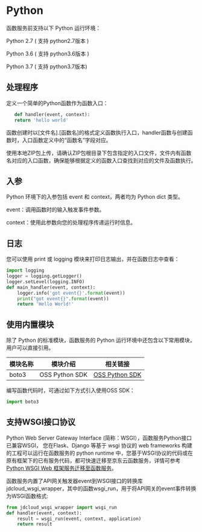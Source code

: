 # Python

函数服务前支持以下 Python 运行环境：

Python 2.7 ( 支持 python2.7版本 )

Python 3.6 ( 支持 python3.6版本 )

Python 3.7 ( 支持 python3.7版本)

## 处理程序

定义一个简单的Python函数作为函数入口：

```Python
   def handler(event, context):
   return 'hello world'
```

函数创建时以[文件名].[函数名]的格式定义函数执行入口，handler函数与创建函数时，入口函数定义中的“函数名”字段对应。

使用本地ZIP包上传，请确认ZIP包根目录下包含指定的入口文件，文件内有函数名对应的入口函数，确保能够根据定义的函数入口查找到对应的文件及函数执行。

   
## 入参
Python 环境下的入参包括 event 和 context，两者均为 Python dict 类型。

event：调用函数时的输入触发事件参数。

context：使用此参数向您的处理程序传递运行时信息。


## 日志

您可以使用 print 或 logging 模块来打印日志输出，并在函数日志中查看：

```Python
import logging
logger = logging.getLogger()
logger.setLevel(logging.INFO)
def main_handler(event, context):
    logger.info('got event{}'.format(event))
    print("got event{}".format(event))
    return 'Hello World!'
```


## 使用内置模块

除了 Python 的标准模块，函数服务的 Python 运行环境中还包含以下常用模块，用户可以直接引用。

| 模块名称|模块介绍 | 相关链接 |
| ------ | ------ | ----- |
| boto3 | OSS Python SDK | [ OSS Python SDK](https://docs.jdcloud.com/cn/object-storage-service/sdk-python) |  

编写函数代码时，可通过如下方式引入使用OSS SDK：
```Python
import boto3
```

## 支持WSGI接口协议
Python Web Server Gateway Interface (简称：WSGI），函数服务Python接口已兼容WSGI， 您在Flask、Django 等基于 wsgi 协议的 web frameworks 构建的工程可以运行在函数服务的 python runtime 中，您基于WSGI协议的代码或在原有框架下的已有服务代码，都可快速迁移至京东云函数服务，详情可参考[ Python WSGI Web 框架服务迁移至函数服务](../../use-cases/wsgi.md)。

函数服务内置了API网关触发器event到WSGI接口的转换库jdcloud_wsgi_wrapper，其中的函数wsgi_run，用于将API网关的event事件转换为WSGI函数格式:

```Python
from jdcloud_wsgi_wrapper import wsgi_run
def handler(event, context):
    result = wsgi_run(event, context, application)
    return result
```
